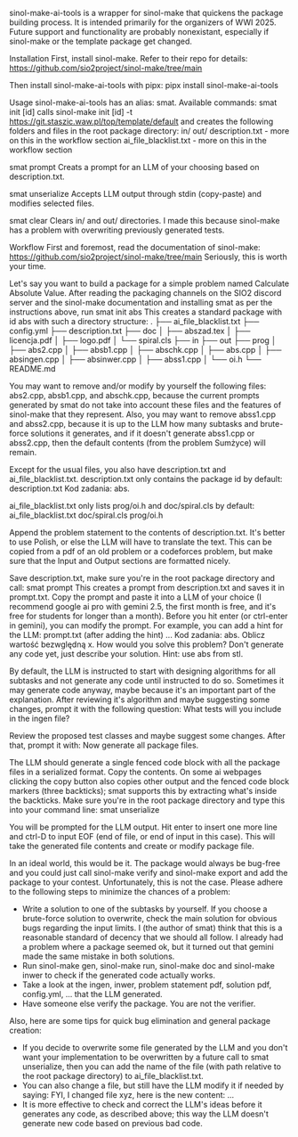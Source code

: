 sinol-make-ai-tools is a wrapper for sinol-make that quickens the package building process. It is intended primarily for the organizers of WWI 2025. Future support and functionality are probably nonexistant, especially if sinol-make or the template package get changed.

Installation
First, install sinol-make. Refer to their repo for details:
https://github.com/sio2project/sinol-make/tree/main

Then install sinol-make-ai-tools with pipx:
pipx install sinol-make-ai-tools

Usage
sinol-make-ai-tools has an alias: smat.
Available commands:
smat init [id]
calls sinol-make init [id] -t https://git.staszic.waw.pl/top/template/default and creates the following folders and files in the root package directory:
in/
out/
description.txt - more on this in the workflow section
ai_file_blacklist.txt - more on this in the workflow section

smat prompt
Creats a prompt for an LLM of your choosing based on description.txt.

smat unserialize
Accepts LLM output through stdin (copy-paste) and modifies selected files.

smat clear
Clears in/ and out/ directories. I made this because sinol-make has a problem with overwriting previously generated tests.

Workflow
First and foremost, read the documentation of sinol-make:
https://github.com/sio2project/sinol-make/tree/main
Seriously, this is worth your time.

Let's say you want to build a package for a simple problem named Calculate Absolute Value. After reading the packaging channels on the SIO2 discord server and the sinol-make documentation and installing smat as per the instructions above, run
smat init abs
This creates a standard package with id abs with such a directory structure:
.
├── ai_file_blacklist.txt
├── config.yml
├── description.txt
├── doc
│   ├── abszad.tex
│   ├── licencja.pdf
│   ├── logo.pdf
│   └── spiral.cls
├── in
├── out
├── prog
│   ├── abs2.cpp
│   ├── absb1.cpp
│   ├── abschk.cpp
│   ├── abs.cpp
│   ├── absingen.cpp
│   ├── absinwer.cpp
│   ├── abss1.cpp
│   └── oi.h
└── README.md

You may want to remove and/or modify by yourself the following files: abs2.cpp, absb1.cpp, and abschk.cpp, because the current prompts generated by smat do not take into account these files and the features of sinol-make that they represent. Also, you may want to remove abss1.cpp and abss2.cpp, because it is up to the LLM how many subtasks and brute-force solutions it generates, and if it doesn't generate abss1.cpp or abss2.cpp, then the default contents (from the problem Sumżyce) will remain.

Except for the usual files, you also have description.txt and ai_file_blacklist.txt. description.txt only contains the package id by default:
description.txt
Kod zadania: abs.

ai_file_blacklist.txt only lists prog/oi.h and doc/spiral.cls by default:
ai_file_blacklist.txt
doc/spiral.cls
prog/oi.h

Append the problem statement to the contents of description.txt. It's better to use Polish, or else the LLM will have to translate the text. This can be copied from a pdf of an old problem or a codeforces problem, but make sure that the Input and Output sections are formatted nicely.

Save description.txt, make sure you're in the root package directory and call:
smat prompt
This creates a prompt from description.txt and saves it in prompt.txt. Copy the prompt and paste it into a LLM of your choice (I recommend google ai pro with gemini 2.5, the first month is free, and it's free for students for longer than a month). Before you hit enter (or ctrl-enter in gemini), you can modify the prompt. For example, you can add a hint for the LLM:
prompt.txt (after adding the hint)
...
Kod zadania: abs.
Oblicz wartość bezwględną x.
How would you solve this problem? Don't generate any code yet, just describe your solution. Hint: use abs from stl.

By default, the LLM is instructed to start with designing algorithms for all subtasks and not generate any code until instructed to do so. Sometimes it may generate code anyway, maybe because it's an important part of the explanation. After reviewing it's algorithm and maybe suggesting some changes, prompt it with the following question:
What tests will you include in the ingen file?

Review the proposed test classes and maybe suggest some changes. After that, prompt it with:
Now generate all package files.

The LLM should generate a single fenced code block with all the package files in a serialized format. Copy the contents. On some ai webpages clicking the copy button also copies other output and the fenced code block markers (three backticks); smat supports this by extracting what's inside the backticks.
Make sure you're in the root package directory and type this into your command line:
smat unserialize

You will be prompted for the LLM output. Hit enter to insert one more line and ctrl-D to input EOF (end of file, or end of input in this case). This will take the generated file contents and create or modify package file.

In an ideal world, this would be it. The package would always be bug-free and you could just call sinol-make verify and sinol-make export and add the package to your contest. Unfortunately, this is not the case. Please adhere to the following steps to minimize the chances of a problem:
- Write a solution to one of the subtasks by yourself. If you choose a brute-force solution to overwrite, check the main solution for obvious bugs regarding the input limits. I (the author of smat) think that this is a reasonable standard of decency that we should all follow. I already had a problem where a package seemed ok, but it turned out that gemini made the same mistake in both solutions.
- Run sinol-make gen, sinol-make run, sinol-make doc and sinol-make inwer to check if the generated code actually works.
- Take a look at the ingen, inwer, problem statement pdf, solution pdf, config.yml, ... that the LLM generated.
- Have someone else verify the package. You are not the verifier.

Also, here are some tips for quick bug elimination and general package creation:
- If you decide to overwrite some file generated by the LLM and you don't want your implementation to be overwritten by a future call to smat unserialize, then you can add the name of the file (with path relative to the root package directory) to ai_file_blacklist.txt.
- You can also change a file, but still have the LLM modify it if needed by saying: FYI, I changed file xyz, here is the new content: ...
- It is more effective to check and correct the LLM's ideas before it generates any code, as described above; this way the LLM doesn't generate new code based on previous bad code.